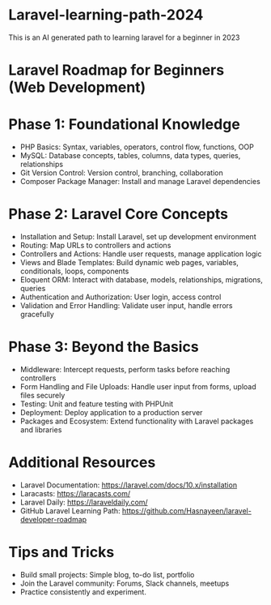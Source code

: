 # Laravel-learning-path-2024
This is an AI generated path to learning laravel for a beginner in 2023

# Laravel Roadmap for Beginners (Web Development)

# Phase 1: Foundational Knowledge

* PHP Basics: Syntax, variables, operators, control flow, functions, OOP
* MySQL: Database concepts, tables, columns, data types, queries, relationships
* Git Version Control: Version control, branching, collaboration
* Composer Package Manager: Install and manage Laravel dependencies

# Phase 2: Laravel Core Concepts

* Installation and Setup: Install Laravel, set up development environment
* Routing: Map URLs to controllers and actions
* Controllers and Actions: Handle user requests, manage application logic
* Views and Blade Templates: Build dynamic web pages, variables, conditionals, loops, components
* Eloquent ORM: Interact with database, models, relationships, migrations, queries
* Authentication and Authorization: User login, access control
* Validation and Error Handling: Validate user input, handle errors gracefully

# Phase 3: Beyond the Basics

* Middleware: Intercept requests, perform tasks before reaching controllers
* Form Handling and File Uploads: Handle user input from forms, upload files securely
* Testing: Unit and feature testing with PHPUnit
* Deployment: Deploy application to a production server
* Packages and Ecosystem: Extend functionality with Laravel packages and libraries

# Additional Resources

* Laravel Documentation: https://laravel.com/docs/10.x/installation
* Laracasts: https://laracasts.com/
* Laravel Daily: https://laraveldaily.com/
* GitHub Laravel Learning Path: https://github.com/Hasnayeen/laravel-developer-roadmap

# Tips and Tricks

* Build small projects: Simple blog, to-do list, portfolio
* Join the Laravel community: Forums, Slack channels, meetups
* Practice consistently and experiment.
